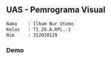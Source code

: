 ## UAS - Pemrograma Visual

```bash
Nama    : Ilham Nur Utomo
Kelas   : TI.20.A.RPL.-1
Nim     : 312010129
``` 

### Demo

```bash

```